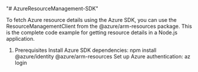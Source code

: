 "# AzureResourceManagement-SDK" 

To fetch Azure resource details using the Azure SDK, you can use the ResourceManagementClient from the @azure/arm-resources package. This is the complete code example for getting resource details in a Node.js application.

1. Prerequisites
Install Azure SDK dependencies:
    npm install @azure/identity @azure/arm-resources
Set up Azure authentication:
    az login
